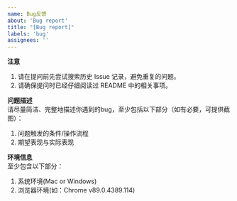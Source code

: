 ```yaml
---
name: Bug反馈
about: 'Bug report'
title: "[Bug report]"
labels: 'bug'
assignees: ''
---
```


**注意**
1. 请在提问前先尝试搜索历史 Issue 记录，避免重复的问题。
2. 请确保提问时已经仔细阅读过 README 中的相关事项。

**问题描述**  
请尽量简洁、完整地描述你遇到的bug，至少包括以下部分（如有必要，可提供截图）：
1. 问题触发的条件/操作流程
2. 期望表现与实际表现

**环境信息**  
至少包含以下部分：
1. 系统环境(Mac or Windows)
2. 浏览器环境(如：Chrome v89.0.4389.114)